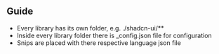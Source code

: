 ## Guide 
- Every library has its own folder, e.g. ./shadcn-ui/\*\*
- Inside every library folder there is _config.json file for configuration
- Snips are placed with there respective language json file